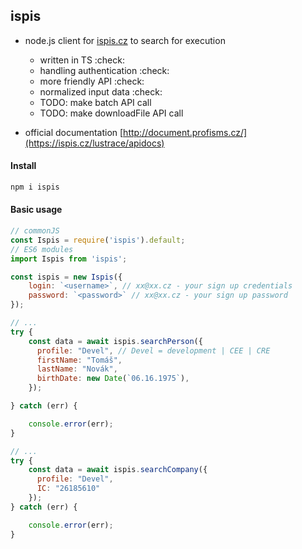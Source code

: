 ## ispis

- node.js client for [ispis.cz](https://ispis.cz/) to search for execution
    - written in TS :check:
    - handling authentication :check:
    - more friendly API :check:
    - normalized input data :check:
    - TODO: make batch API call
    - TODO: make downloadFile API call

- official documentation [http://document.profisms.cz/](https://ispis.cz/lustrace/apidocs)

#### Install

```sh
npm i ispis
```

#### Basic usage

```js
// commonJS
const Ispis = require('ispis').default;
// ES6 modules
import Ispis from 'ispis';

const ispis = new Ispis({
    login: `<username>`, // xx@xx.cz - your sign up credentials
    password: `<password>` // xx@xx.cz - your sign up password
});

// ...
try {
    const data = await ispis.searchPerson({
      profile: "Devel", // Devel = development | CEE | CRE
      firstName: "Tomáš",
      lastName: "Novák",
      birthDate: new Date(`06.16.1975`),
    });

} catch (err) {

    console.error(err);
}

// ...
try {
    const data = await ispis.searchCompany({
      profile: "Devel",
      IC: "26185610"
    });
} catch (err) {

    console.error(err);
}
```
